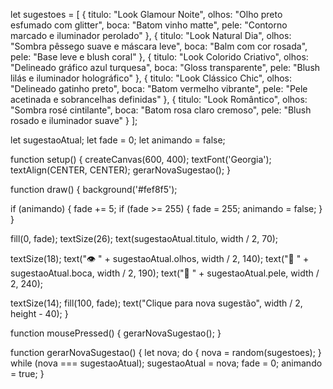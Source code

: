 let sugestoes = [
  {
    titulo: "Look Glamour Noite",
    olhos: "Olho preto esfumado com glitter",
    boca: "Batom vinho matte",
    pele: "Contorno marcado e iluminador perolado"
  },
  {
    titulo: "Look Natural Dia",
    olhos: "Sombra pêssego suave e máscara leve",
    boca: "Balm com cor rosada",
    pele: "Base leve e blush coral"
  },
  {
    titulo: "Look Colorido Criativo",
    olhos: "Delineado gráfico azul turquesa",
    boca: "Gloss transparente",
    pele: "Blush lilás e iluminador holográfico"
  },
  {
    titulo: "Look Clássico Chic",
    olhos: "Delineado gatinho preto",
    boca: "Batom vermelho vibrante",
    pele: "Pele acetinada e sobrancelhas definidas"
  },
  {
    titulo: "Look Romântico",
    olhos: "Sombra rosé cintilante",
    boca: "Batom rosa claro cremoso",
    pele: "Blush rosado e iluminador suave"
  }
];

let sugestaoAtual;
let fade = 0;
let animando = false;

function setup() {
  createCanvas(600, 400);
  textFont('Georgia');
  textAlign(CENTER, CENTER);
  gerarNovaSugestao();
}

function draw() {
  background('#fef8f5');

  if (animando) {
    fade += 5;
    if (fade >= 255) {
      fade = 255;
      animando = false;
    }
  }

  fill(0, fade);
  textSize(26);
  text(sugestaoAtual.titulo, width / 2, 70);

  textSize(18);
  text("👁 " + sugestaoAtual.olhos, width / 2, 140);
  text("👄 " + sugestaoAtual.boca, width / 2, 190);
  text("💆 " + sugestaoAtual.pele, width / 2, 240);

  textSize(14);
  fill(100, fade);
  text("Clique para nova sugestão", width / 2, height - 40);
}

function mousePressed() {
  gerarNovaSugestao();
}

function gerarNovaSugestao() {
  let nova;
  do {
    nova = random(sugestoes);
  } while (nova === sugestaoAtual);
  sugestaoAtual = nova;
  fade = 0;
  animando = true;
}
